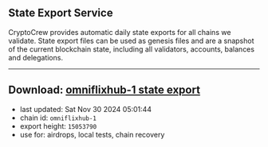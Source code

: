 ## State Export Service
CryptoCrew provides automatic daily state exports for all chains we validate. State export files can be used as genesis files and are a snapshot of the current blockchain state, including all validators, accounts, balances and delegations.

---
**Download: [omniflixhub-1 state export](https://dl-eu2.ccvalidators.com/SERVICE/omniflixhub/omniflixhub-1_export_15053790.json)**
---

- last updated: Sat Nov 30 2024 05:01:44
- chain id: `omniflixhub-1`
- export height: `15053790`
- use for: airdrops, local tests, chain recovery
